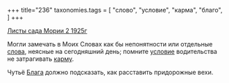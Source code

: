 +++
title="236"
taxonomies.tags = [
 "слово",
 "условие",
 "карма",
 "благо",
]
+++

[Листы сада Мории 2 1925г](/agni/1925)

Могли замечать в Моих Словах как бы непонятности или отдельные [слова](/tags/слово), неясные на сегодняшний день; помните [условие](/tags/условие) водительства не затрагивать [карму](/tags/карма).   

Чутьё [Блага](/tags/благо) должно подсказать, как расставить придорожные вехи.   

